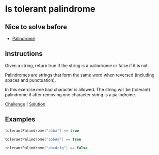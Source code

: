 # Is tolerant palindrome

## Nice to solve before

- [Palindrome](../basic/README.md)

## Instructions

Given a string, return true if the string is a palindrome or false if it is not.

Palindromes are strings that form the same word when reversed (including spaces and punctuation).

In this exercise one bad character is allowed. The string will be (tolerant) palindrome if after removing one
character string is a palindrome.

[Challenge](Challenge.kt) | [Solution](Solution.kt)

## Examples

```kotlin
tolerantPalindrome("abba") == true

tolerantPalindrome("abb#a") == true

tolerantPalindrome("abcdefg") == false
```

